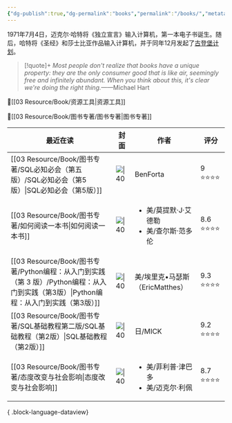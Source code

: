 ```yaml
---
{"dg-publish":true,"dg-permalink":"books","permalink":"/books/","metatags":{"description":"这里是 🏡Davon的数字花园，是个人不断发展的想法的集合，作为半成品的思考，在可探索的空间中，随时间推移不断播种、修剪、塑造","og:site_name":"DavonOs","og:title":"饶丰书房","og:type":"article","og:url":"https://zuji.eu.org/books","og:image":null,"og:image:width":"400","og:image:alt":"articlecover","og:locale":"zh_cn"},"tags":["books"]}
---
```


1971年7月4日，迈克尔·哈特将《独立宣言》输入计算机，第一本电子书诞生。随后，哈特将《圣经》和莎士比亚作品输入计算机，并于同年12月发起了[古登堡计划](https://www.gutenberg.org/)。

>[!quote]+ 
>*Most people don't realize that books have a unique property: they are the only consumer good that is like air, seemingly free and infinitely abundant. When you think about this, it's clear we're doing the right thing.*——Michael Hart


🔎[[03 Resource/Book/资源工具\|资源工具]]

📖[[03 Resource/Book/图书专著/图书专著\|图书专著]]

| 最近在读                                                                                           | 封面                                                                                           | 作者                                              | 评分       |
| ---------------------------------------------------------------------------------------------- | -------------------------------------------------------------------------------------------- | ----------------------------------------------- | -------- |
| [[03 Resource/Book/图书专著/SQL必知必会（第五版）/SQL必知必会（第5版）\|SQL必知必会（第5版）]]                           | ![\|40](https://wfqqreader-1252317822.image.myqcloud.com/cover/685/34336685/t6_34336685.jpg) | BenForta                                        | 9 ⭐⭐⭐⭐   |
| [[03 Resource/Book/图书专著/如何阅读一本书\|如何阅读一本书]]                                                  | ![\|40](https://wfqqreader-1252317822.image.myqcloud.com/cover/810/23723810/t6_23723810.jpg) | <ul><li>美/莫提默·J·艾德勒</li><li>美/查尔斯·范多伦</li></ul> | 8.6 ⭐⭐⭐⭐ |
| [[03 Resource/Book/图书专著/Python编程：从入门到实践（第 3 版）/Python编程：从入门到实践（第3版）\|Python编程：从入门到实践（第3版）]] | ![\|40](https://img.alicdn.com/i2/101450072/O1CN01vnmrBj1CP1LlhPSyR-101450072.jpg)           | 美/埃里克•马瑟斯（EricMatthes）                          | 9.3 ⭐⭐⭐⭐ |
| [[03 Resource/Book/图书专著/SQL基础教程第二版/SQL基础教程（第2版）\|SQL基础教程（第2版）]]                             | ![\|40](https://img3.doubanio.com/view/subject/l/public/s34971742.jpg)                       | 日/MICK                                          | 9.2 ⭐⭐⭐⭐ |
| [[03 Resource/Book/图书专著/态度改变与社会影响\|态度改变与社会影响]]                                              | ![\|40](https://so1.360tres.com/t01b69ac2c71e382f71.jpg)                                     | <ul><li>美/菲利普·津巴多</li><li>美/迈克尔·利佩</li></ul>    | 8.7 ⭐⭐⭐⭐ |

{ .block-language-dataview}